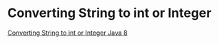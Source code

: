 # Converting String to int or Integer

[Converting String to int or Integer Java 8](http://useof.org/java/convert-string-to-int-or-integer-java-8)
